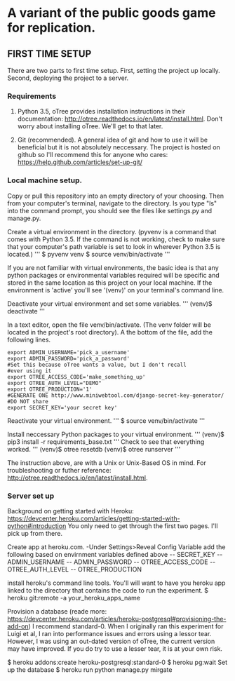 

# A variant of the public goods game for replication.

## FIRST TIME SETUP

There are two parts to first time setup.  First, setting the project up locally.  Second, deploying the project to a server.  

### Requirements

1. Python 3.5, oTree provides installation instructions in their documentation: http://otree.readthedocs.io/en/latest/install.html.  Don't worry about installing oTree.  We'll get to that later.

2. Git (recommended).  A general idea of git and how to use it will be beneficial but it is not absolutely neccessary.  The project is hosted on github so I'll recommend this for anyone who cares: https://help.github.com/articles/set-up-git/

### Local machine setup. 

Copy or pull this repository into an empty directory of your choosing.  Then from your computer's terminal, navigate to the directory. Is you type "ls" into the command prompt, you should see the files like settings.py and manage.py.

Create a virtual environment in the directory.  (pyvenv is a command that comes with Python 3.5.  If the command is not working, check to make sure that your computer's path variable is set to look in wherever Python 3.5 is located.)
'''
$ pyvenv venv
$ source venv/bin/activate
'''

If you are not familiar with virtual environments, the basic idea is that any python packages or environmental variables required will be specific and stored in the same location as this project on your local machine.  If the environment is 'active' you'll see '(venv)' on your terminal's command line. 

Deactivate your virtual environment and set some variables.
'''
(venv)$ deactivate
'''

In a text editor, open the file venv/bin/activate.  (The venv folder will be located in the project's root directory).  A the bottom of the file, add the following lines.


    export ADMIN_USERNAME='pick_a_username'
    export ADMIN_PASSWORD='pick_a_password'
    #Set this because oTree wants a value, but I don't recall
    #ever using it
    export OTREE_ACCESS_CODE='make_something_up'
    export OTREE_AUTH_LEVEL="DEMO"
    export OTREE_PRODUCTION='1'
    #GENERATE ONE http://www.miniwebtool.com/django-secret-key-generator/
    #DO NOT share
    export SECRET_KEY='your secret key'


Reactivate your virtual environment.
'''
$ source venv/bin/activate
'''


Install neccessary Python packages to your virtual environment.
'''
(venv)$ pip3 install -r requirements_base.txt
'''
Check to see that everything worked.
'''
(venv)$ otree resetdb
(venv)$ otree runserver
'''

The instruction above, are with a Unix or Unix-Based OS in mind.  For troubleshooting or futher reference: http://otree.readthedocs.io/en/latest/install.html.


### Server set up


Background on getting started with Heroku: https://devcenter.heroku.com/articles/getting-started-with-python#introduction
You only need to get through the first two pages.  I'll pick up from there.




Create app at heroku.com.
-Under Settings>Reveal Config Variable add the following based on envirnment variables defined above
-- SECRET_KEY 
-- ADMIN_USERNAME
-- ADMIN_PASSWORD
-- OTREE_ACCESS_CODE
-- OTREE_AUTH_LEVEL
-- OTREE_PRODUCTION

install heroku's command line tools.  You'll will want to have you heroku app linked to the directory that contains the code to run the experiment.
$ heroku git:remote -a your_heroku_apps_name

Provision a database (reade more: https://devcenter.heroku.com/articles/heroku-postgresql#provisioning-the-add-on)
I recommend standard-0.   When I originally ran this experiment for Luigi et al, I ran into performance issues and errors using a lessor tear.  However, I was using an out-dated version of oTree, the current version may have improved.  If you do try to use a lesser tear, it is at your own risk.

$ heroku addons:create heroku-postgresql:standard-0
$ heroku pg:wait
Set up the database
$ heroku run python manage.py mirgate


